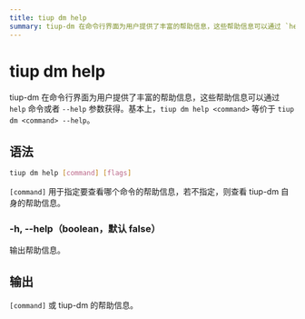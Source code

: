 ```yaml
---
title: tiup dm help
summary: tiup-dm 在命令行界面为用户提供了丰富的帮助信息，这些帮助信息可以通过 `help` 命令或者 `--help` 参数获得。基本上，`tiup dm help <command>` 等价于 `tiup dm <command> --help`。
---
```


# tiup dm help

tiup-dm 在命令行界面为用户提供了丰富的帮助信息，这些帮助信息可以通过 `help` 命令或者 `--help` 参数获得。基本上，`tiup dm help <command>` 等价于 `tiup dm <command> --help`。

## 语法

```sh
tiup dm help [command] [flags]
```

`[command]` 用于指定要查看哪个命令的帮助信息，若不指定，则查看 tiup-dm 自身的帮助信息。

### -h, --help（boolean，默认 false）

输出帮助信息。

## 输出

`[command]` 或 tiup-dm 的帮助信息。